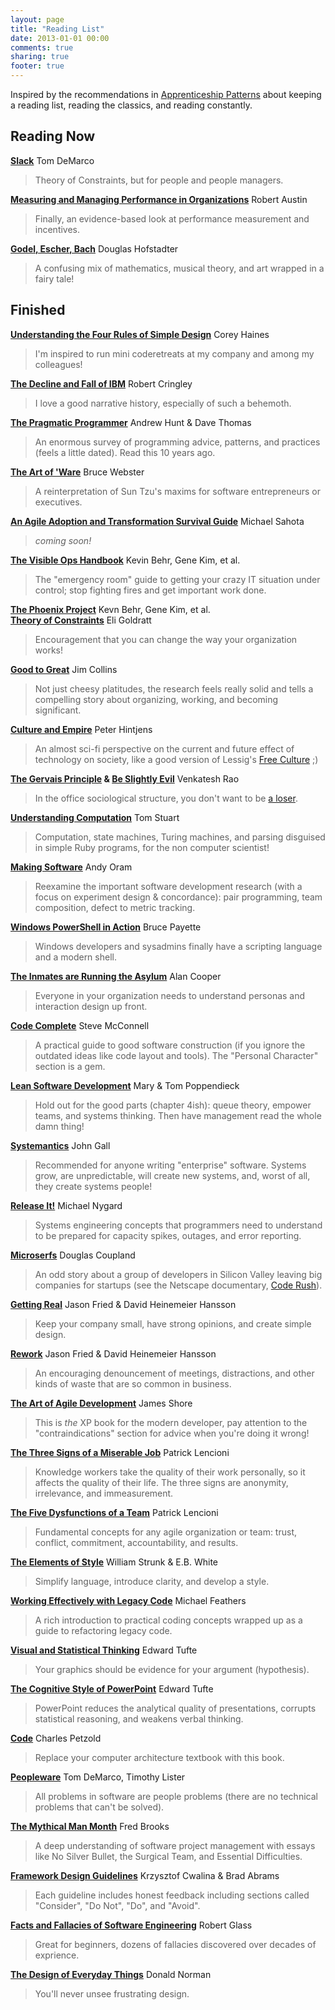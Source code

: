 ```yaml
---
layout: page
title: "Reading List"
date: 2013-01-01 00:00
comments: true
sharing: true
footer: true
---
```


Inspired by the recommendations in [Apprenticeship Patterns](http://www.amazon.com/dp/0596518382) about keeping a reading list, reading the classics, and reading constantly.

## Reading Now

**[Slack](http://www.amazon.com/dp/0932633617)** Tom DeMarco

> Theory of Constraints, but for people and people managers.

**[Measuring and Managing Performance in Organizations](http://www.amazon.com/dp/0932633366)** Robert Austin

> Finally, an evidence-based look at performance measurement and incentives.

**[Godel, Escher, Bach](http://www.amazon.com/dp/0465026567)** Douglas Hofstadter

> A confusing mix of mathematics, musical theory, and art wrapped in a fairy tale!

## Finished

**[Understanding the Four Rules of Simple Design](https://leanpub.com/4rulesofsimpledesign)** Corey Haines

> I'm inspired to run mini coderetreats at my company and among my colleagues!

**[The Decline and Fall of IBM](http://www.amazon.com/dp/B00KRHWZ22)** Robert Cringley

> I love a good narrative history, especially of such a behemoth.

**[The Pragmatic Programmer](http://www.amazon.com/dp/0735619670)** Andrew Hunt & Dave Thomas

> An enormous survey of programming advice, patterns, and practices (feels a little dated). Read this 10 years ago.

**[The Art of 'Ware](http://www.amazon.com/dp/1558513965)** Bruce Webster

> A reinterpretation of Sun Tzu's maxims for software entrepreneurs or executives.

**[An Agile Adoption and Transformation Survival Guide](http://www.amazon.com/dp/1105735729)** Michael Sahota

> _coming soon!_

**[The Visible Ops Handbook](http://www.amazon.com/dp/0975568612)** Kevin Behr, Gene Kim, et al.

> The "emergency room" guide to getting your crazy IT situation under control; stop fighting fires and get important work done.

**[The Phoenix Project](http://www.amazon.com/dp/0988262509)** Kevn Behr, Gene Kim, et al.  
**[Theory of Constraints](http://www.amazon.com/dp/0884271668)** Eli Goldratt

> Encouragement that you can change the way your organization works!

**[Good to Great](http://www.amazon.com/dp/0066620996)** Jim Collins

> Not just cheesy platitudes, the research feels really solid and tells a compelling story about organizing, working, and becoming significant.

**[Culture and Empire](http://www.amazon.com/dp/B00GF48Z4S)** Peter Hintjens

> An almost sci-fi perspective on the current and future effect of technology on society, like a good version of Lessig's [Free Culture](http://www.amazon.com/dp/0143034650) ;)

**[The Gervais Principle](http://www.amazon.com/dp/B00F9IV64W) & [Be Slightly Evil](http://www.amazon.com/dp/B00F8JTYH8)** Venkatesh Rao

> In the office sociological structure, you don't want to be [a loser](http://www.ribbonfarm.com/wp-content/uploads/2009/10/hughMcLeodCompanyHierarchy.jpg).

**[Understanding Computation](http://www.amazon.com/dp/B00CT3C4IM)** Tom Stuart

> Computation, state machines, Turing machines, and parsing disguised in simple Ruby programs, for the non computer scientist!

**[Making Software](http://www.amazon.com/dp/0596808321)** Andy Oram

> Reexamine the important software development research (with a focus on experiment design & concordance): pair programming, team composition, defect to metric tracking.

**[Windows PowerShell in Action](http://www.amazon.com/dp/1932394907)** Bruce Payette

> Windows developers and sysadmins finally have a scripting language and a modern shell.

**[The Inmates are Running the Asylum](http://www.amazon.com/dp/0672326140)** Alan Cooper

> Everyone in your organization needs to understand personas and interaction design up front.

**[Code Complete](http://www.amazon.com/dp/0735619670)** Steve McConnell

> A practical guide to good software construction (if you ignore the outdated ideas like code layout and tools). The "Personal Character" section is a gem.

**[Lean Software Development](http://www.amazon.com/dp/0321150783)** Mary & Tom Poppendieck

> Hold out for the good parts (chapter 4ish): queue theory, empower teams, and systems thinking. Then have management read the whole damn thing!

**[Systemantics](http://www.amazon.com/dp/070450331X)** John Gall

> Recommended for anyone writing "enterprise" software. Systems grow, are unpredictable, will create new systems, and, worst of all, they create systems people!

**[Release It!](http://www.amazon.com/dp/0978739213)** Michael Nygard

> Systems engineering concepts that programmers need to understand to be prepared for capacity spikes, outages, and error reporting.

**[Microserfs](http://www.amazon.com/dp/0061624268)** Douglas Coupland

> An odd story about a group of developers in Silicon Valley leaving big companies for startups (see the Netscape documentary, [Code Rush](http://www.youtube.com/watch?v=u404SLJj7ig)).

**[Getting Real](http://www.amazon.com/dp/0578012812)** Jason Fried & David Heinemeier Hansson

> Keep your company small, have strong opinions, and create simple design.

**[Rework](http://www.amazon.com/dp/0307463745)** Jason Fried & David Heinemeier Hansson

> An encouraging denouncement of meetings, distractions, and other kinds of waste that are so common in business.

**[The Art of Agile Development](http://www.amazon.com/dp/0596527675)** James Shore

> This is _the_ XP book for the modern developer, pay attention to the "contraindications" section for advice when you're doing it wrong!

**[The Three Signs of a Miserable Job](http://www.amazon.com/dp/0787995312)** Patrick Lencioni

> Knowledge workers take the quality of their work personally, so it affects the quality of their life. The three signs are anonymity, irrelevance, and immeasurement.

**[The Five Dysfunctions of a Team](http://www.amazon.com/dp/0787960756)** Patrick Lencioni

> Fundamental concepts for any agile organization or team: trust, conflict, commitment, accountability, and results.

**[The Elements of Style](http://www.amazon.com/dp/0205313426)** William Strunk & E.B. White

> Simplify language, introduce clarity, and develop a style.

**[Working Effectively with Legacy Code](http://www.amazon.com/dp/0131177052)** Michael Feathers

> A rich introduction to practical coding concepts wrapped up as a guide to refactoring legacy code.

**[Visual and Statistical Thinking](http://www.amazon.com/dp/0961392134)** Edward Tufte

> Your graphics should be evidence for your argument (hypothesis).

**[The Cognitive Style of PowerPoint](http://www.amazon.com/dp/0961392169)** Edward Tufte

> PowerPoint reduces the analytical quality of presentations, corrupts statistical reasoning, and weakens verbal thinking.

**[Code](http://www.amazon.com/dp/0735611319)** Charles Petzold

> Replace your computer architecture textbook with this book.

**[Peopleware](http://www.amazon.com/dp/0932633439)** Tom DeMarco, Timothy Lister

> All problems in software are people problems (there are no technical problems that can't be solved).

**[The Mythical Man Month](http://www.amazon.com/dp/0201835959)** Fred Brooks

> A deep understanding of software project management with essays like No Silver Bullet, the Surgical Team, and Essential Difficulties.

**[Framework Design Guidelines](http://www.amazon.com/dp/0321246756)** Krzysztof Cwalina & Brad Abrams

> Each guideline includes honest feedback including sections called "Consider", "Do Not", "Do", and "Avoid".

**[Facts and Fallacies of Software Engineering](http://www.amazon.com/dp/0321117425)** Robert Glass

> Great for beginners, dozens of fallacies discovered over decades of exprience.

**[The Design of Everyday Things](http://www.amazon.com/dp/0465067107)** Donald Norman

> You'll never unsee frustrating design.

